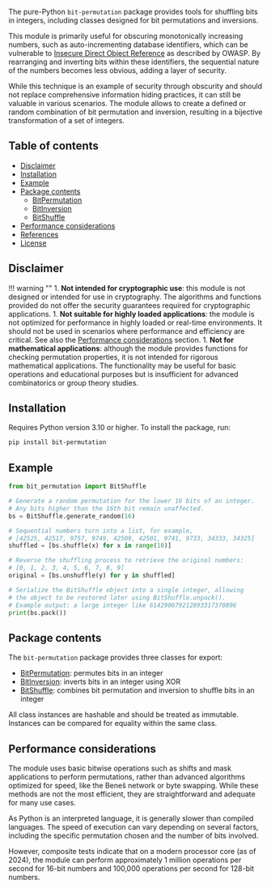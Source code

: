The pure-Python `bit-permutation` package provides tools for shuffling bits in integers, including classes designed for bit permutations and inversions.

This module is primarily useful for obscuring monotonically increasing numbers, such as auto-incrementing database identifiers, which can be vulnerable to [Insecure Direct Object Reference](https://cheatsheetseries.owasp.org/cheatsheets/Insecure_Direct_Object_Reference_Prevention_Cheat_Sheet.html) as described by OWASP. By rearranging and inverting bits within these identifiers, the sequential nature of the numbers becomes less obvious, adding a layer of security.

While this technique is an example of security through obscurity and should not replace comprehensive information hiding practices, it can still be valuable in various scenarios. The module allows to create a defined or random combination of bit permutation and inversion, resulting in a bijective transformation of a set of integers.

## Table of contents
* [Disclaimer](#disclaimer)
* [Installation](#installation)
* [Example](#example)
* [Package contents](#package-contents)
    * [BitPermutation](classes/bit_permutation.md)
    * [BitInversion](classes/bit_inversion.md)
    * [BitShuffle](classes/bit_shuffle.md)
* [Performance considerations](#performance-considerations)
* [References](references.md)
* [License](license.md)


## Disclaimer
!!! warning ""
    1. **Not intended for cryptographic use**: this module is not designed or intended for use in cryptography. The algorithms and functions provided do not offer the security guarantees required for cryptographic applications.
    1. **Not suitable for highly loaded applications**: the module is not optimized for performance in highly loaded or real-time environments. It should not be used in scenarios where performance and efficiency are critical. See also the [Performance considerations](#performance-considerations) section.
    1. **Not for mathematical applications**: although the module provides functions for checking permutation properties, it is not intended for rigorous mathematical applications. The functionality may be useful for basic operations and educational purposes but is insufficient for advanced combinatorics or group theory studies.


## Installation
Requires Python version 3.10 or higher. To install the package, run:
```bash
pip install bit-permutation
```


## Example
```python
from bit_permutation import BitShuffle

# Generate a random permutation for the lower 16 bits of an integer.
# Any bits higher than the 16th bit remain unaffected.
bs = BitShuffle.generate_random(16)

# Sequential numbers turn into a list, for example,
# [42525, 42517, 9757, 9749, 42509, 42501, 9741, 9733, 34333, 34325]
shuffled = [bs.shuffle(x) for x in range(10)]

# Reverse the shuffling process to retrieve the original numbers:
# [0, 1, 2, 3, 4, 5, 6, 7, 8, 9]
original = [bs.unshuffle(y) for y in shuffled]

# Serialize the BitShuffle object into a single integer, allowing
# the object to be restored later using BitShuffle.unpack().
# Example output: a large integer like 614290679212893317370896
print(bs.pack())
```

## Package contents
The  `bit-permutation` package provides three classes for export:

* [BitPermutation](classes/bit_permutation.md): permutes bits in an integer
* [BitInversion](classes/bit_inversion.md): inverts bits in an integer using XOR
* [BitShuffle](classes/bit_shuffle.md): combines bit permutation and inversion to shuffle bits in an integer

All class instances are hashable and should be treated as immutable. Instances can be compared for equality within the same class.


## Performance considerations
The module uses basic bitwise operations such as shifts and mask applications to perform permutations, rather than advanced algorithms optimized for speed, like the Beneš network or byte swapping. While these methods are not the most efficient, they are straightforward and adequate for many use cases.

As Python is an interpreted language, it is generally slower than compiled languages. The speed of execution can vary depending on several factors, including the specific permutation chosen and the number of bits involved.

However, composite tests indicate that on a modern processor core (as of 2024), the module can perform approximately 1 million operations per second for 16-bit numbers and 100,000 operations per second for 128-bit numbers.
